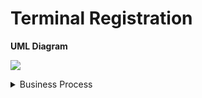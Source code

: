 # Terminal Registration

**UML Diagram**

![](../../.gitbook/assets/Merchant\_API\(5\).png)

<details>

<summary>Business Process</summary>

1. **Sending request** [**POST /qr/v1/branch/{branchId}/terminal** ](../../api-format/merchant-onboarding-api.md#terminal-registration)**-** Third Party Site calls POST method “Terminal registration” request for branch registration;
2. **Sending response** [**POST /qr/v1/branch/{branchId}/terminal**](../../api-format/merchant-onboarding-api.md#terminal-registration-1) **-** QR API Service Provider response to Third Party according to “Terminal registration” response method.

</details>
